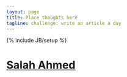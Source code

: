 ```yaml
---
layout: page
title: Place thoughts here
tagline: challenge: write an article a day
---
```

{% include JB/setup %}


# [Salah Ahmed](https://salahahmed.me)
